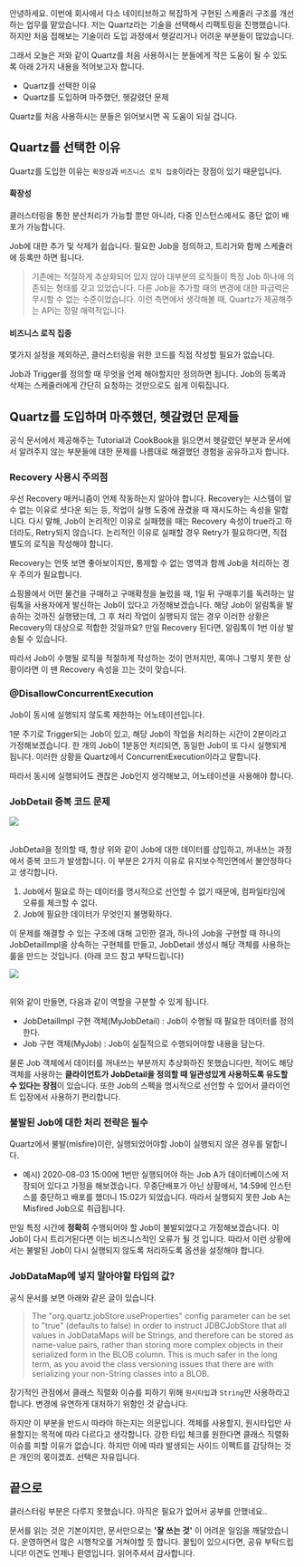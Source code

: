 안녕하세요. 이번에 회사에서 다소 네이티브하고 복잡하게 구현된 스케줄러 구조를 개선하는 업무를 맡았습니다. 저는 Quartz라는 기술을 선택해서 리팩토링을 진행했습니다. 하지만 처음 접해보는 기술이라 도입 과정에서 헷갈리거나 어려운 부분들이 많았습니다.

그래서 오늘은 저와 같이 Quartz를 처음 사용하시는 분들에게 작은 도움이 될 수 있도록 아래 2가지 내용을 적어보고자 합니다.
- Quartz를 선택한 이유
- Quartz를 도입하며 마주했던, 헷갈렸던 문제

Quartz를 처음 사용하시는 분들은 읽어보시면 꼭 도움이 되실 겁니다.

## Quartz를 선택한 이유 

Quartz를 도입한 이유는 `확장성`과 `비즈니스 로직 집중`이라는 장점이 있기 때문입니다.

#### 확장성

클러스터링을 통한 분산처리가 가능할 뿐만 아니라, 다중 인스턴스에서도 중단 없이 배포가 가능합니다.

Job에 대한 추가 및 삭제가 쉽습니다. 필요한 Job을 정의하고, 트리거와 함께 스케줄러에 등록만 하면 됩니다.
> 기존에는 적절하게 추상화되어 있지 않아 대부분의 로직들이 특정 Job 하나에 의존되는 형태를 갖고 있었습니다. 다른 Job을 추가할 때의 변경에 대한 파급력은 무시할 수 없는 수준이었습니다. 이런 측면에서 생각해볼 때, Quartz가 제공해주는 API는 정말 매력적입니다.

#### 비즈니스 로직 집중

몇가지 설정을 제외하곤, 클러스터링을 위한 코드를 직접 작성할 필요가 없습니다.

Job과 Trigger를 정의할 때 무엇을 언제 해야할지만 정의하면 됩니다. Job의 등록과 삭제는 스케줄러에게 간단히 요청하는 것만으로도 쉽게 이뤄집니다. 

## Quartz를 도입하며 마주했던, 헷갈렸던 문제들

공식 문서에서 제공해주는 Tutorial과 CookBook을 읽으면서 헷갈렸던 부분과 문서에서 알려주지 않는 부분들에 대한 문제를 나름대로 해결했던 경험을 공유하고자 합니다.

### Recovery 사용시 주의점

우선 Recovery 매커니즘이 언제 작동하는지 알아야 합니다. Recovery는 시스템이 알 수 없는 이유로 셧다운 되는 등, 작업이 실행 도중에 끊겼을 때 재시도하는 속성을 말합니다. 다시 말해, Job이 논리적인 이유로 실패했을 때는 Recovery 속성이 true라고 하더라도, Retry되지 않습니다. 논리적인 이유로 실패할 경우 Retry가 필요하다면, 직접 별도의 로직을 작성해야 합니다.

Recovery는 언뜻 보면 좋아보이지만, 통제할 수 없는 영역과 함께 Job을 처리하는 경우 주의가 필요합니다.

쇼핑몰에서 어떤 물건을 구매하고 구매확정을 눌렀을 때, 1일 뒤 구매후기를 독려하는 알림톡을 사용자에게 발신하는 Job이 있다고 가정해보겠습니다. 해당 Job이 알림톡을 발송하는 것까진 실행됐는데, 그 후 처리 작업이 실행되지 않는 경우 이러한 상황은 Recovery의 대상으로 적합한 것일까요? 만일 Recovery 된다면, 알림톡이 1번 이상 발송될 수 있습니다.

따라서 Job이 수행될 로직을 적절하게 작성하는 것이 먼저지만, 혹여나 그렇지 못한 상황이라면 이 땐 Recovery 속성을 끄는 것이 맞습니다. 

### @DisallowConcurrentExecution 

Job이 동시에 실행되지 않도록 제한하는 어노테이션입니다.

1분 주기로 Trigger되는 Job이 있고, 해당 Job이 작업을 처리하는 시간이 2분이라고 가정해보겠습니다. 한 개의 Job이 1분동안 처리되면, 동일한 Job이 또 다시 실행되게 됩니다. 이러한 상황을 Quartz에서 ConcurrentExecution이라고 말합니다.

따라서 동시에 실행되어도 괜찮은 Job인지 생각해보고, 어노테이션을 사용해야 합니다.

### JobDetail 중복 코드 문제

<div>
<img src="https://raw.githubusercontent.com/momentjin/blog-repository/master/resource/image/quartz1.png" >
</div>

<br>

JobDetail을 정의할 때, 항상 위와 같이 Job에 대한 데이터를 삽입하고, 꺼내쓰는 과정에서 중복 코드가 발생합니다. 이 부분은 2가지 이유로 유지보수적인면에서 불안정하다고 생각합니다. 

1. Job에서 필요로 하는 데이터를 명시적으로 선언할 수 없기 때문에, 컴파일타임에 오류를 체크할 수 없다.
2. Job에 필요한 데이터가 무엇인지 불명확하다.

이 문제를 해결할 수 있는 구조에 대해 고민한 결과, 하나의 Job을 구현할 때 하나의 JobDetailImpl을 상속하는 구현체를 만들고, JobDetail 생성시 해당 객체를 사용하는 룰을 만드는 것입니다. (아래 코드 참고 부탁드립니다)

<div>
<img src="https://raw.githubusercontent.com/momentjin/blog-repository/master/resource/image/quartz2.png"  >
</div>

<br> 

위와 같이 만들면, 다음과 같이 역할을 구분할 수 있게 됩니다.
- JobDetailImpl 구현 객체(MyJobDetail) : Job이 수행될 때 필요한 데이터를 정의한다.
- Job 구현 객체(MyJob) : Job이 실질적으로 수행되어야할 내용을 담는다.

물론 Job 객체에서 데이터를 꺼내쓰는 부분까지 추상화하진 못했습니다만, 적어도 해당 객체를 사용하는 **클라이언트가 JobDetail을 정의할 때 일관성있게 사용하도록 유도할 수 있다는 장점**이 있습니다. 또한 Job의 스펙을 명시적으로 선언할 수 있어서 클라이언트 입장에서 사용하기 편리합니다. 

### 불발된 Job에 대한 처리 전략은 필수

Quartz에서 불발(misfire)이란, 실행되었어야할 Job이 실행되지 않은 경우를 말합니다.
- 예시) 2020-08-03 15:00에 1번만 실행되어야 하는 Job A가 데이터베이스에 저장되어 있다고 가정을 해보겠습니다. 무중단배포가 아닌 상황에서, 14:59에 인스턴스를 중단하고 배포를 했더니 15:02가 되었습니다. 따라서 실행되지 못한 Job A는 Misfired Job으로 취급됩니다.

만일 특정 시간에 **정확히** 수행되어야 할 Job이 불발되었다고 가정해보겠습니다. 이 Job이 다시 트리거된다면 이는 비즈니스적인 오류가 될 것 입니다. 따라서 이런 상황에서는 불발된 Job이 다시 실행되지 않도록 처리하도록 옵션을 설정해야 합니다.

### JobDataMap에 넣지 말아야할 타입의 값?

공식 문서를 보면 아래와 같은 글이 있습니다.

> The "org.quartz.jobStore.useProperties" config parameter can be set to "true" (defaults to false) in order to instruct JDBCJobStore that all values in JobDataMaps will be Strings, and therefore can be stored as name-value pairs, rather than storing more complex objects in their serialized form in the BLOB column. This is much safer in the long term, as you avoid the class versioning issues that there are with serializing your non-String classes into a BLOB.

장기적인 관점에서 클래스 직렬화 이슈를 피하기 위해 `원시타입`과 `String`만 사용하라고 합니다. 변경에 유연하게 대처하기 위함인 것 같습니다.

하지만 이 부분을 반드시 따라야 하는지는 의문입니다. 객체를 사용할지, 원시타입만 사용할지는 목적에 따라 다르다고 생각합니다. 강한 타입 체크를 원한다면 클래스 직렬화 이슈를 피할 이유가 없습니다. 하지만 이에 따라 발생되는 사이드 이펙트를 감당하는 것은 개인의 몫이겠죠. 선택은 자유입니다.

## 끝으로

클러스터링 부분은 다루지 못했습니다. 아직은 필요가 없어서 공부를 안했네요..

문서를 읽는 것은 기본이지만, 문서만으로는 **'잘 쓰는 것'** 이 어려운 일임을 깨달았습니다. 운영하면서 많은 시행착오를 거쳐야할 듯 합니다. 꿀팁이 있으시다면, 공유 부탁드립니다! 이견도 언제나 환영입니다. 읽어주셔서 감사합니다.